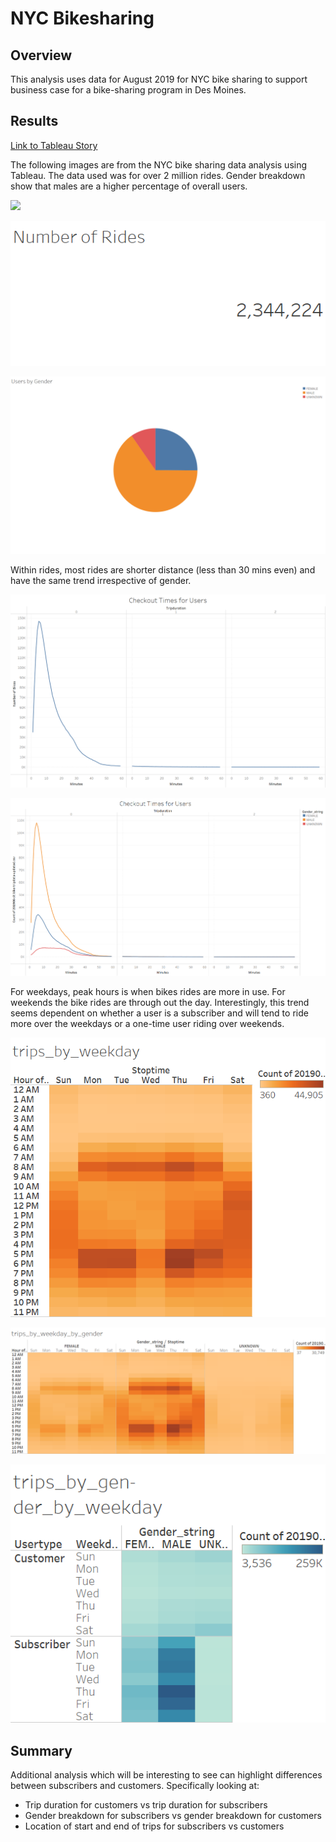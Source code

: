 # NYC Bikesharing

## Overview 
This analysis uses data for August 2019 for NYC bike sharing to support business case for a bike-sharing program in Des Moines.

## Results 
[Link to Tableau Story](https://public.tableau.com/app/profile/madiha8743/viz/Bikesharing_challenge_16229839442130/Story1
"Link to Tableau Dashboard")

The following images are from the NYC bike sharing data analysis using Tableau. The data used was for over 2 million rides. Gender breakdown show that males are a higher percentage of overall users.  

![](https://public.tableau.com/app/profile/madiha8743/viz/Bikesharing_challenge_16229839442130/Story1) 

![](https://github.com/madihajaved/bikesharing/blob/main/Images/Image1.png)

![](https://github.com/madihajaved/bikesharing/blob/main/Images/Image2.png)

Within rides, most rides are shorter distance (less than 30 mins even) and have the same trend irrespective of gender. 

![](https://github.com/madihajaved/bikesharing/blob/main/Images/Image3.png)

![](https://github.com/madihajaved/bikesharing/blob/main/Images/Image4.png)

For weekdays, peak hours is when bikes rides are more in use. For weekends the bike rides are through out the day. Interestingly, this trend seems dependent on whether a user is a subscriber and will tend to ride more over the weekdays or a one-time user riding over weekends. 

![](https://github.com/madihajaved/bikesharing/blob/main/Images/Image5.png)


![](https://github.com/madihajaved/bikesharing/blob/main/Images/Image6.png)


![](https://github.com/madihajaved/bikesharing/blob/main/Images/Image7.png)


## Summary 
Additional analysis which will be interesting to see can highlight differences between subscribers and customers. Specifically looking at:

- Trip duration for customers vs trip duration for subscribers 
- Gender breakdown for subscribers vs gender breakdown for customers 
- Location of start and end of trips for subscribers vs customers 